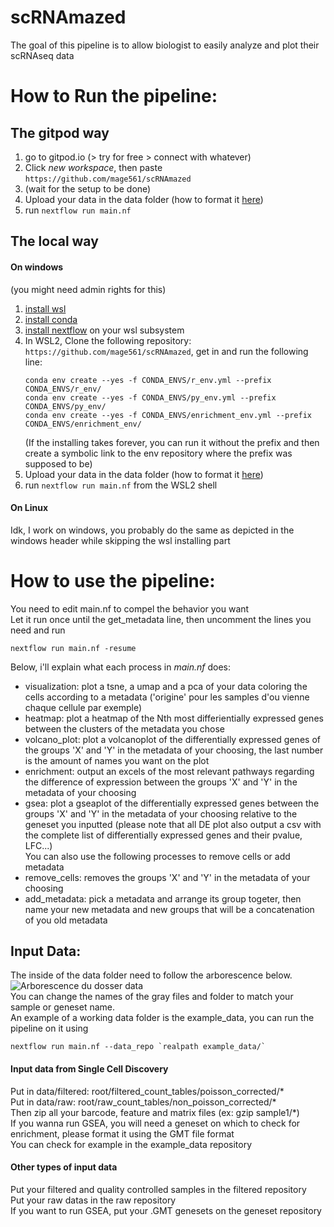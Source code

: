 # scRNAmazed
The goal of this pipeline is to allow biologist to easily analyze and plot their scRNAseq data
# How to Run the pipeline:
## The gitpod way
1. go to gitpod.io (> try for free > connect with whatever)
2. Click *new workspace*, then paste `https://github.com/mage561/scRNAmazed`
3. (wait for the setup to be done)
4. Upload your data in the data folder (how to format it [here](#input-data))
5. run `nextflow run main.nf`

## The local way
#### On windows
(you might need admin rights for this)
1. [install wsl](https://learn.microsoft.com/en-us/windows/wsl/install)
2. [install conda](https://docs.conda.io/projects/conda/en/latest/user-guide/install/windows.html)
3. [install nextflow](https://www.nextflow.io/docs/latest/install.html) on your wsl subsystem
4. In WSL2, Clone the following repository: `https://github.com/mage561/scRNAmazed`, get in and run the following line:
    ```shell
    conda env create --yes -f CONDA_ENVS/r_env.yml --prefix CONDA_ENVS/r_env/
    conda env create --yes -f CONDA_ENVS/py_env.yml --prefix CONDA_ENVS/py_env/
    conda env create --yes -f CONDA_ENVS/enrichment_env.yml --prefix CONDA_ENVS/enrichment_env/
    ```
    (If the installing takes forever, you can run it without the prefix and then create a symbolic link to the env repository where the prefix was supposed to be)
5. Upload your data in the data folder (how to format it [here](#input-data))
6. run `nextflow run main.nf` from the WSL2 shell
#### On Linux
Idk, I work on windows, you probably do the same as depicted in the windows header while skipping the wsl installing part

# How to use the pipeline:
You need to edit main.nf to compel the behavior you want <br />
Let it run once until the get_metadata line, then uncomment the lines you need and run 
```shell
nextflow run main.nf -resume
```
Below, i'll explain what each process in *main.nf* does:
- visualization: plot a tsne, a umap and a pca of your data coloring the cells according to a metadata ('origine' pour les samples d'ou vienne chaque cellule par exemple)
- heatmap: plot a heatmap of the Nth most differientially expressed genes between the clusters of the metadata you chose
- volcano_plot: plot a volcanoplot of the differentially expressed genes of the groups 'X' and 'Y' in the metadata of your choosing, the last number is the amount of names you want on the plot
- enrichment: output an excels of the most relevant pathways regarding the difference of expression between the groups 'X' and 'Y' in the metadata of your choosing
- gsea: plot a gseaplot of the differentially expressed genes between the groups 'X' and 'Y' in the metadata of your choosing relative to the geneset you inputted
(please note that all DE plot also output a csv with the complete list of differentially expressed genes and their pvalue, LFC...)<br />
You can also use the following processes to remove cells or add metadata
- remove_cells: removes the groups 'X' and 'Y' in the metadata of your choosing
- add_metadata: pick a metadata and arrange its group togeter, then name your new metadata and new groups that will be a concatenation of you old metadata


## Input Data:
The inside of the data folder need to follow the arborescence below.
![Arborescence du dosser data](https://drive.google.com/uc?export=download&id=1DLRRol5iM1oXHbFY02f8u14Z0bLYpTdb)<br />
You can change the names of the gray files and folder to match your sample or geneset name.<br />
An example of a working data folder is the example_data, you can run the pipeline on it using 
```shell
nextflow run main.nf --data_repo `realpath example_data/` 
```
#### Input data from Single Cell Discovery
Put in data/filtered: root/filtered_count_tables/poisson_corrected/\*<br />
Put in data/raw: root/raw_count_tables/non_poisson_corrected/\*<br />
Then zip all your barcode, feature and matrix files (ex: gzip sample1/*)<br />
If you wanna run GSEA, you will need a geneset on which to check for enrichment, please format it using the GMT file format<br />
You can check for example in the example_data repository<br />

#### Other types of input data
Put your filtered and quality controlled samples in the filtered repository<br />
Put your raw datas in the raw repository<br />
If you want to run GSEA, put your .GMT genesets on the geneset repository <br />
